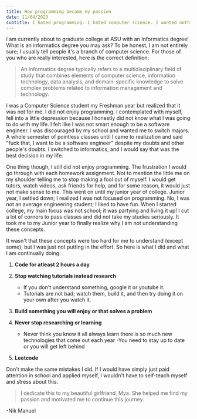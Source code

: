 ```yaml
---
title: How programming became my passion
date: 11/04/2023
subtitle: I hated programming. I hated computer science. I wanted nothing to do with computers. Now I am obsessed with it all.
---
```



I am currently about to graduate college at ASU with an Informatics degree! What is an informatics degree you may ask? To be honest, I am not entirely sure; I usually tell people it's a branch of computer science. For those of you who are really interested, here is the correct definition:

 >An informatics degree typically refers to a multidisciplinary field of study that combines elements of computer science, information technology, data analysis, and domain-specific knowledge to solve complex problems related to information management and technology.

I was a Computer Science student my Freshman year but realized that it was not for me. I did not enjoy programming. I contemplated with myself, fell into a little depression because I honestly did not know what I was going to do with my life. I felt like I was not smart enough to be a software engineer. I was discouraged by my school and wanted me to switch majors. A whole semester of pointless classes until I came to realization and said "fuck that, I want to be a software engineer" despite my doubts and other people's doubts. I switched to informatics, and I would say that was the best decision in my life.

One thing though, I still did not enjoy programming. The frustration I would go through with each homework assignment. Not to mention the little me on my shoulder telling me to stop making a fool out of myself. I would get tutors, watch videos, ask friends for help, and for some reason, it would just not make sense to me. This went on until my junior year of college. Junior year, I settled down; I realized I was not focused on programming. No, I was not an average engineering student; I liked to have fun. When I started college, my main focus was not school; it was partying and living it up! I cut a lot of corners to pass classes and did not take my studies seriously. It took me to my Junior year to finally realize why I am not understanding these concepts.

It wasn't that these concepts were too hard for me to understand (except some), but I was just not putting in the effort. So here is what I did and what I am continually doing:

1. **Code for atleast 2 hours a day**

2. **Stop watching tutorials instead research**
   - If you don't understand something, google it or youtube it.
   - Tutorials are not bad; watch them, build it, and then try doing it on your own after you watch it.

3. **Build something you will enjoy or that solves a problem**

4. **Never stop researching or learning**
    - Never think you know it all always learn there is so much new technologies that come out each year
    -You need to stay up to date or you will get left behind

5. **Leetcode**

Don't make the same mistakes I did. If I would have simply just paid attention in school and applied myself, I wouldn't have to self-teach myself and stress about this.

>I dedicate this to my beautiful girlfriend, Mya. She helped me find my passion and motivated me to continue this journey.

-Nik Manuel